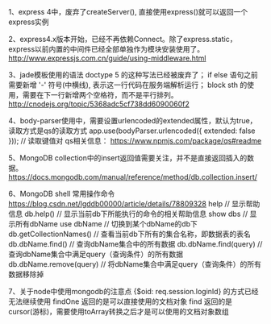 1、express 4中，废弃了createServer(), 直接使用express()就可以返回一个express实例

2、express4.x版本开始，已经不再依赖Connect。除了express.static，express以前内置的中间件已经全部单独作为模块安装使用了。
http://www.expressjs.com.cn/guide/using-middleware.html

3、jade模板使用的语法
	doctype 5 的这种写法已经被废弃了；
	if else 语句之前需要新增 '-' 符号(中横线), 表示这一行代码在服务端解析运行；
	block sth 的使用，需要在下一行新增两个空格符，而不是平行排列。
http://cnodejs.org/topic/5368adc5cf738dd6090060f2

4、body-parser使用中，需要设置urlencoded的extended属性，默认为true，读取方式是qs的读取方式
app.use(bodyParser.urlencoded({ extended: false })); // 读取键值对
qs相关信息：
https://www.npmjs.com/package/qs#readme

5、MongoDB collection中的insert返回值需要关注，并不是直接返回插入的数据。
https://docs.mongodb.com/manual/reference/method/db.collection.insert/

6、MongoDB shell 常用操作命令
https://blog.csdn.net/lgddb00000/article/details/78809328
help		// 显示帮助信息
db.help()	// 显示当前db下所能执行的命令的相关帮助信息
show dbs	// 显示所有dbName
use dbName	// 切换到某个dbName的db下
db.getCollectionNames()	// 查看当前db下所有的集合名称，即数据表的表名
db.dbName.find()	// 查询dbName集合中的所有数据
db.dbName.find(query)	// 查询dbName集合中满足query（查询条件）的所有数据
db.dbName.remove(query)	// 将dbName集合中满足query（查询条件）的所有数据移除掉

7、关于node中使用mongodb的注意点
{$oid: req.session.loginId} 的方式已经无法继续使用
findOne 返回的是可以直接使用的文档对象
find 返回的是cursor(游标)，需要使用toArray转换之后才是可以使用的文档对象数组
